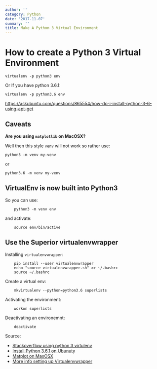 ```yaml
---
author: ''
category: Python
date: '2017-11-07'
summary: ''
title: Make A Python 3 Virtual Environment
---
```

# How to create a Python 3 Virtual Environment

```
virtualenv -p python3 env
```

Or If you have python 3.6.1:

```
virtualenv -p python3.6 env
```

https://askubuntu.com/questions/865554/how-do-i-install-python-3-6-using-apt-get


## Caveats

**Are you using `matplotlib` on MacOSX?**

Well then this style `venv` will not work so rather use:

    python3 -m venv my-venv

or

    python3.6 -m venv my-venv

## VirtualEnv is now built into Python3

So you can use:

        python3 -m venv env

and activate:

        source env/bin/active


## Use the Superior virtualenvwrapper

Installing `virtualenvwrapper`:

        pip install --user virtualenvwrapper
        echo "source virtualenvwrapper.sh" >> ~/.bashrc
        source ~/.bashrc

Create a virtual env:

        mkvirtualenv --python=python3.6 superlists

Activating the environment:

        workon superlists

Deactivating an environemnt:

        deactivate

Source: 

* [Stackoverflow using python 3 virtulenv](http://stackoverflow.com/questions/23842713/using-python-3-in-virtualenv)
* [Install Python 3.6.1 on Ubunuty](https://askubuntu.com/questions/865554/how-do-i-install-python-3-6-using-apt-get)
* [Matplot on MaxOSX](https://matplotlib.org/faq/osx_framework.html)
* [More info setting up Virtualenvwrapper](https://www.obeythetestinggoat.com/book/pre-requisite-installations.html)